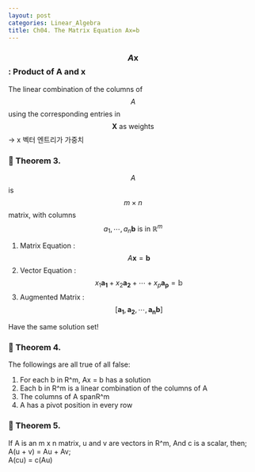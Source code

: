 ```yaml
---
layout: post
categories: Linear_Algebra
title: Ch04. The Matrix Equation Ax=b
---
```


### $$A\mathbf{x}$$ : Product of A and x
The linear combination of the columns of $$A$$ using the corresponding entries in $$\mathbf{X} \mbox{ as weights}$$ → x 벡터 엔트리가 가중치


### 📖 Theorem 3.
$$A$$ is $$m \times n$$ matrix, with columns $$a_1, \cdots, a_n   \mathbf{b} \mbox{ is in }\mathbb{R}^m$$
1. Matrix Equation : $$A\mathbf{x} = \mathbf{b}$$
2. Vector Equation : $$ x_1\mathbf{a_1} + x_2\mathbf{a_2} + \cdots + x_p\mathbf{a_p} = \mathbb{b}$$
3. Augmented Matrix  : $$\left[ \mathbf{a_1}, \mathbf{a_2}, \cdots, \mathbf{a_n} \mathbf{b}\right]$$

Have the same solution set!


### 📖 Theorem 4.
The followings are all true of all false:
1. For each b in R^m, Ax = b  has a solution
2. Each b in R^m is a linear combination of the columns of A
3. The columns of A spanR^m
4. A has a pivot position in every row

### 📖 Theorem 5.
If A is an m x n matrix, u and v are vectors in R^m,  And c is a scalar, then;    
A(u + v) = Au + Av;  
A(cu) = c(Au)
